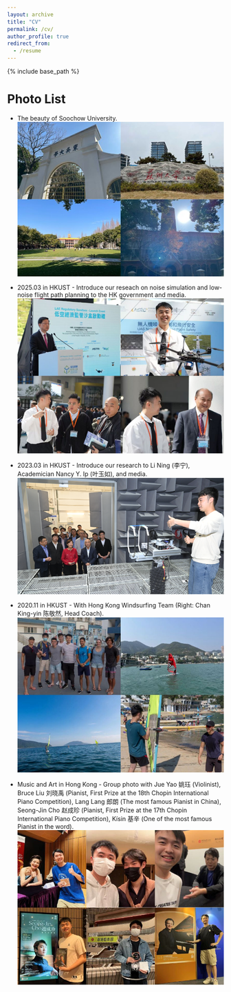 ```yaml
---
layout: archive
title: "CV"
permalink: /cv/
author_profile: true
redirect_from:
  - /resume
---
```


{% include base_path %}

Photo List
======
* The beauty of Soochow University.
![abc](/images/pt3.jpg)

* 2025.03 in HKUST - Introduce our reseach on noise simulation and low-noise flight path planning to the HK government and media.
![abc](/images/pt2.png)

* 2023.03 in HKUST - Introduce our research to Li Ning (李宁), Academician Nancy Y. Ip (叶玉如), and media.
![abc](/images/pt1.png)

* 2020.11 in HKUST - With Hong Kong Windsurfing Team (Right: Chan King-yin 陈敬然, Head Coach).
![abc](/images/pt4.jpg)

* Music and Art in Hong Kong - Group photo with Jue Yao 姚珏 (Violinist), Bruce Liu 刘晓禹 (Pianist, First Prize at the 18th Chopin International Piano Competition), Lang Lang 郎朗 (The most famous Pianist in China), Seong-Jin Cho 赵成珍 (Pianist, First Prize at the 17th Chopin International Piano Competition), Kísin 基辛 (One of the most famous Pianist in the word).
![abc](/images/pt5.jpg)


